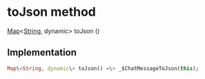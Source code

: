 


# toJson method








[Map](https:api.flutter.dev/flutter/dart-core/Map-class.html)&lt;[String](https:api.flutter.dev/flutter/dart-core/String-class.html), dynamic\> toJson
()








## Implementation

```dart
Map\<String, dynamic\> toJson() =\> _$ChatMessageToJson(this);
```







